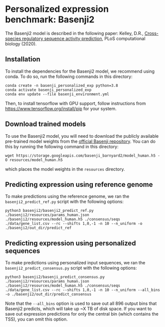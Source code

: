 # Personalized expression benchmark: Basenji2
The Basenji2 model is described in the following paper: Kelley, D.R., [Cross-species regulatory sequence activity prediction](https://journals.plos.org/ploscompbiol/article?id=10.1371/journal.pcbi.1008050), PLoS computational biology (2020).


## Installation
To install the dependencies for the Basenji2 model, we recommend using conda. To do so, run the following commands in this directory:
```
conda create -n basenji_personalized_exp python=3.8
conda activate basenji_personalized_exp
conda env update --file basenji_environment.yml
```

Then, to install tensorflow with GPU support, follow instructions from https://www.tensorflow.org/install/pip for your system.

## Download trained models
To use the Basenji2 model, you will need to download the publicly available pre-trained model weights from the [official Basenji repository](https://github.com/calico/basenji/tree/master). You can do this by running the following command in this directory:
```
wget https://storage.googleapis.com/basenji_barnyard2/model_human.h5 -O resources/model_human.h5
```
which places the model weights in the `resources` directory.

## Predicting expression using reference genome
To make predictions using the reference genome, we ran the `basenji2_predict_ref.py` script with the following options:
```
python3 basenji2/basenji2_predict_ref.py ./basenji2/resources/params_human.json ./basenji2/resources/model_human.h5 ./consensus/seqs ./data/gene_list.csv --rc --shifts 1,0,-1 -n 10 --n_uniform -o ./basenji2/out_dir/predict_ref
```

## Predicting expression using personalized sequences
To make predictions using personalized input sequences, we ran the `basenji2_predict_consensus.py` script with the following options:
```
python3 basenji2/basenji_predict_consensus.py ./basenji2/resources/params_human.json ./basenji2/resources/model_human.h5 ./consensus/seqs ./data/gene_list.csv --rc --shifts 1,0,-1 -n 10 --n_uniform --all_bins -o ./basenji2/out_dir/predict_consensus
```

Note that the `--all_bins` option is used to save out all 896 output bins that Basenji2 predicts, which will take up ~X TB of disk space. If you want to save out expression predictions for only the central bin (which contains the TSS), you can omit this option.
